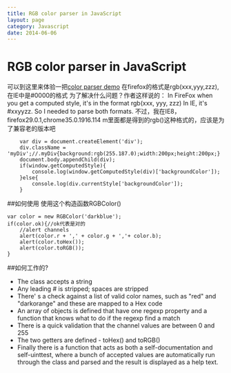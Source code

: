 ```yaml
---
title: RGB color parser in JavaScript
layout: page
category: Javascript
date: 2014-06-06
---
```

# RGB color parser in JavaScript

可以到这里来体验一把[color parser demo](http://www.phpied.com/files/rgbcolor/rgbcolor.html "color parser demo")
在firefox的格式是rgb(xxx,yyy,zzz),在IE中是#0000的格式
为了解决什么问题？作者这样说的：
In FireFox when you get a computed style, it's in the format rgb(xxx, yyy, zzz)
In IE, it's #xxyyzz.
So I needed to parse both formats.
不过，我在IE8，firefox29.0.1,chrome35.0.1916.114 m里面都是得到的rgb()这种格式的，应该是为了兼容老的版本吧

```
	var div = document.createElement('div');
	div.className = 'myDiv';//.myDiv{background:rgb(255.187.0);width:200px;height:200px;}
	document.body.appendChild(div);
	if(window.getComputedStyle){
		console.log(window.getComputedStyle(div)['backgroundColor']);
	}else{
		console.log(div.currentStyle['backgroundColor']);
	}
```

##如何使用
使用这个构造函数RGBColor()

```
var color = new RGBColor('darkblue');
if(color.ok){//ok代表是对的
	//alert channels
	alert(color.r + ',' + color.g + ','+ color.b);
	alert(color.toHex());
	alert(color.toRGB());
}
```
##如何工作的?
* The class accepts a string
* Any leading # is stripped; spaces are stripped
* There' s a check against a list of valid color names, such as "red" and "darkorange" and these are mapped to a Hex code
* An array of objects is defined that have one regexp property and a function that knows what to do if the regexp find a match
* There is a quick validation that the channel values are between 0 and 255
* The two getters are defined - toHex() and toRGB()
* Finally there is a function that acts as both a self-documentation and self-uinttest, where a bunch of accepted values are automatically run through the class and parsed and the result is displayed as a help text.


